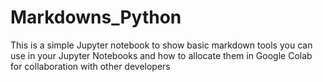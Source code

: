 # Markdowns_Python
This is a simple Jupyter notebook to show basic markdown tools you can use in your Jupyter Notebooks and how to allocate them in Google Colab for collaboration with other developers
